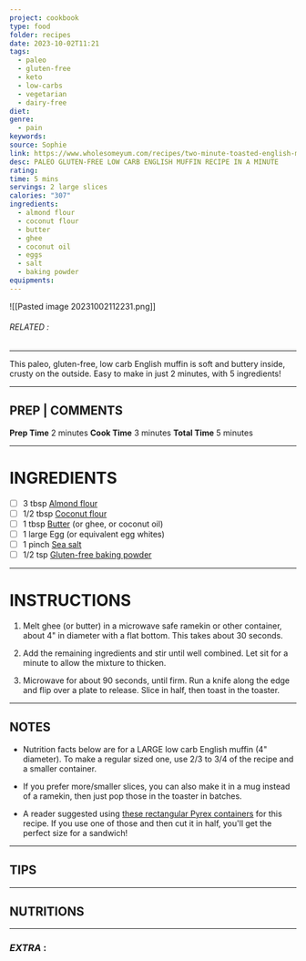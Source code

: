 ```yaml
---
project: cookbook
type: food
folder: recipes
date: 2023-10-02T11:21
tags:
  - paleo
  - gluten-free
  - keto
  - low-carbs
  - vegetarian
  - dairy-free
diet: 
genre:
  - pain
keywords: 
source: Sophie
link: https://www.wholesomeyum.com/recipes/two-minute-toasted-english-muffin/
desc: PALEO GLUTEN-FREE LOW CARB ENGLISH MUFFIN RECIPE IN A MINUTE
rating: 
time: 5 mins
servings: 2 large slices
calories: "307"
ingredients:
  - almond flour
  - coconut flour
  - butter
  - ghee
  - coconut oil
  - eggs
  - salt
  - baking powder
equipments:
---
```


![[Pasted image 20231002112231.png]]
###### *RELATED* : 
---
This paleo, gluten-free, low carb English muffin is soft and buttery inside, crusty on the outside. Easy to make in just 2 minutes, with 5 ingredients!

---
## PREP | COMMENTS

**Prep Time** 2 minutes
**Cook Time** 3 minutes
**Total Time** 5 minutes

---
# INGREDIENTS

- [ ] 3 tbsp [Almond flour](https://www.wholesomeyum.com/product/B00IDLV6OM/US/wholyum-20/)
- [ ] 1/2 tbsp [Coconut flour](https://www.wholesomeyum.com/product/B00IDCFXG8/US/wholyum-20/)
- [ ] 1 tbsp [Butter](https://www.wholesomeyum.com/product/B01AYUZN66/US/wholyum-20/) (or ghee, or coconut oil)
- [ ] 1 large Egg (or equivalent egg whites)
- [ ] 1 pinch [Sea salt](https://www.wholesomeyum.com/product/B0034TY0A0/US/wholyum-20/)
- [ ] 1/2 tsp [Gluten-free baking powder](https://www.wholesomeyum.com/product/B000WGELMA/US/wholyum-20/)

---
# INSTRUCTIONS

1. Melt ghee (or butter) in a microwave safe ramekin or other container, about 4" in diameter with a flat bottom. This takes about 30 seconds.
    
2. Add the remaining ingredients and stir until well combined. Let sit for a minute to allow the mixture to thicken.
    
3. Microwave for about 90 seconds, until firm. Run a knife along the edge and flip over a plate to release. Slice in half, then toast in the toaster.

---
## NOTES

- Nutrition facts below are for a LARGE low carb English muffin (4" diameter). To make a regular sized one, use 2/3 to 3/4 of the recipe and a smaller container.
    
- If you prefer more/smaller slices, you can also make it in a mug instead of a ramekin, then just pop those in the toaster in batches.
    
- A reader suggested using [these rectangular Pyrex containers](https://www.wholesomeyum.com/product/B00JJILWQ0/US/wholyum-20/?cart=y) for this recipe. If you use one of those and then cut it in half, you'll get the perfect size for a sandwich!

---
## TIPS



---
## NUTRITIONS



---
### *EXTRA* :



